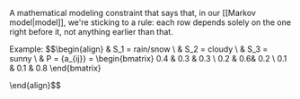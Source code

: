A mathematical modeling constraint that says that, in our [[Markov model|model]], we're sticking to a rule: each row depends solely on the one right before it, not anything earlier than that.

Example:
$$\begin{align}
& S_1 = rain/snow \\
& S_2 = cloudy \\
& S_3 = sunny \\
& P = \{a_{ij}\} = 
\begin{bmatrix}
0.4 & 0.3 & 0.3 \\
0.2 & 0.6& 0.2 \\
0.1 & 0.1 & 0.8
\end{bmatrix}

\end{align}$$
